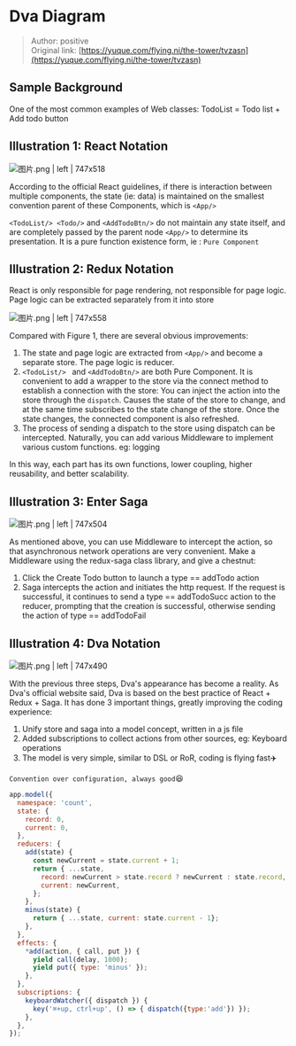 # Dva Diagram

> Author: positive<br />
> Original link: [https://yuque.com/flying.ni/the-tower/tvzasn](https://yuque.com/flying.ni/the-tower/tvzasn)

## Sample Background

One of the most common examples of Web classes: TodoList = Todo list + Add todo button

## Illustration 1: React Notation

![图片.png | left | 747x518](https://cdn.yuque.com/yuque/0/2018/png/103904/1528436560812-2586a0b5-7a6a-4a07-895c-f822fa85d5de.png "")

According to the official React guidelines, if there is interaction between multiple components, the state (ie: data) is maintained on the smallest convention parent of these Components, which is `<App/>`

`<TodoList/> <Todo/>` and `<AddTodoBtn/>` do not maintain any state itself, and are completely passed by the parent node `<App/>` to determine its presentation. It is a pure function existence form, ie : `Pure Component`

## Illustration 2: Redux Notation

React is only responsible for page rendering, not responsible for page logic. Page logic can be extracted separately from it into store

![图片.png | left | 747x558](https://cdn.yuque.com/yuque/0/2018/png/103904/1528436134375-4c15f63d-72f1-4c73-94a6-55b220d2547c.png "")

Compared with Figure 1, there are several obvious improvements:

1. The state and page logic are extracted from `<App/>` and become a separate store. The page logic is reducer.
2. `<TodoList/> ` and `<AddTodoBtn/>` are both Pure Component. It is convenient to add a wrapper to the store via the connect method to establish a connection with the store: You can inject the action into the store through the `dispatch`. Causes the state of the store to change, and at the same time subscribes to the state change of the store. Once the state changes, the connected component is also refreshed.
3. The process of sending a dispatch to the store using dispatch can be intercepted. Naturally, you can add various Middleware to implement various custom functions. eg: logging

In this way, each part has its own functions, lower coupling, higher reusability, and better scalability.

## Illustration 3: Enter Saga

![图片.png | left | 747x504](https://cdn.yuque.com/yuque/0/2018/png/103904/1528436167824-7fa834ea-aa6c-4f9f-bab5-b8c5312bcf7e.png "")

As mentioned above, you can use Middleware to intercept the action, so that asynchronous network operations are very convenient. Make a Middleware using the redux-saga class library, and give a chestnut:

1. Click the Create Todo button to launch a type == addTodo action
2. Saga intercepts the action and initiates the http request. If the request is successful, it continues to send a type == addTodoSucc action to the reducer, prompting that the creation is successful, otherwise sending the action of type == addTodoFail

## Illustration 4: Dva Notation

![图片.png | left | 747x490](https://cdn.yuque.com/yuque/0/2018/png/103904/1528436195004-cd3800f2-f13d-40ba-bb1f-4efba99cfe0d.png "")

With the previous three steps, Dva's appearance has become a reality. As Dva's official website said, Dva is based on the best practice of React + Redux + Saga. It has done 3 important things, greatly improving the coding experience:

1. Unify store and saga into a model concept, written in a js file
2. Added subscriptions to collect actions from other sources, eg: Keyboard operations
3. The model is very simple, similar to DSL or RoR, coding is flying fast✈️

`Convention over configuration, always good`😆

```js
app.model({
  namespace: 'count',
  state: {
    record: 0,
    current: 0,
  },
  reducers: {
    add(state) {
      const newCurrent = state.current + 1;
      return { ...state,
        record: newCurrent > state.record ? newCurrent : state.record,
        current: newCurrent,
      };
    },
    minus(state) {
      return { ...state, current: state.current - 1};
    },
  },
  effects: {
    *add(action, { call, put }) {
      yield call(delay, 1000);
      yield put({ type: 'minus' });
    },
  },
  subscriptions: {
    keyboardWatcher({ dispatch }) {
      key('⌘+up, ctrl+up', () => { dispatch({type:'add'}) });
    },
  },
});
```
